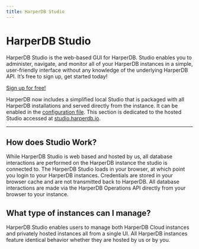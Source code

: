 ```yaml
---
title: HarperDB Studio
---
```


# HarperDB Studio

HarperDB Studio is the web-based GUI for HarperDB. Studio enables you to administer, navigate, and monitor all of your HarperDB instances in a simple, user-friendly interface without any knowledge of the underlying HarperDB API. It’s free to sign up, get started today!

[Sign up for free!](https://studio.harperdb.io/sign-up)

HarperDB now includes a simplified local Studio that is packaged with all HarperDB installations and served directly from the instance. It can be enabled in the [configuration file](../../deployments/configuration#localstudio). This section is dedicated to the hosted Studio accessed at [studio.harperdb.io](https://studio.harperdb.io).

---

## How does Studio Work?

While HarperDB Studio is web based and hosted by us, all database interactions are performed on the HarperDB instance the studio is connected to. The HarperDB Studio loads in your browser, at which point you login to your HarperDB instances. Credentials are stored in your browser cache and are not transmitted back to HarperDB. All database interactions are made via the HarperDB Operations API directly from your browser to your instance.

## What type of instances can I manage?

HarperDB Studio enables users to manage both HarperDB Cloud instances and privately hosted instances all from a single UI. All HarperDB instances feature identical behavior whether they are hosted by us or by you.
